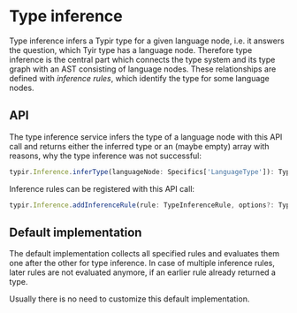 # Type inference

Type inference infers a Typir type for a given language node, i.e. it answers the question, which Tyir type has a language node.
Therefore type inference is the central part which connects the type system and its type graph with an AST consisting of language nodes.
These relationships are defined with *inference rules*, which identify the type for some language nodes.


## API

The type inference service infers the type of a language node with this API call
and returns either the inferred type or an (maybe empty) array with reasons, why the type inference was not successful:

```typescript
typir.Inference.inferType(languageNode: Specifics['LanguageType']): Type | InferenceProblem[]
```

Inference rules can be registered with this API call:

```typescript
typir.Inference.addInferenceRule(rule: TypeInferenceRule, options?: TypeInferenceRuleOptions): void
```


## Default implementation

The default implementation collects all specified rules and evaluates them one after the other for type inference.
In case of multiple inference rules, later rules are not evaluated anymore, if an earlier rule already returned a type.

Usually there is no need to customize this default implementation.
